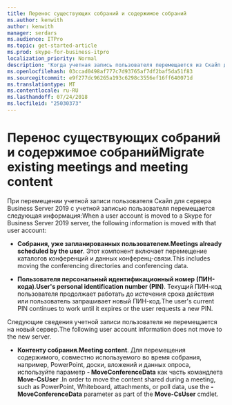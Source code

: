 ```yaml
---
title: Перенос существующих собраний и содержимое собраний
ms.author: kenwith
author: kenwith
manager: serdars
ms.audience: ITPro
ms.topic: get-started-article
ms.prod: skype-for-business-itpro
localization_priority: Normal
description: 'Когда учетная запись пользователя перемещается из Скайп для сервера Business Server 2019, с учетной записью пользователя перемещается следующая информация:'
ms.openlocfilehash: 03ccad0498af777c7d93765af7df2baf5da51f83
ms.sourcegitcommit: e9f277dc96265a193c6298c3556ef16ff640071d
ms.translationtype: MT
ms.contentlocale: ru-RU
ms.lasthandoff: 07/24/2018
ms.locfileid: "25030373"
---
```

# <a name="migrate-existing-meetings-and-meeting-content"></a><span data-ttu-id="f7d37-103">Перенос существующих собраний и содержимое собраний</span><span class="sxs-lookup"><span data-stu-id="f7d37-103">Migrate existing meetings and meeting content</span></span>

<span data-ttu-id="f7d37-104">При перемещении учетной записи пользователя Скайп для сервера Business Server 2019 с учетной записью пользователя перемещается следующая информация:</span><span class="sxs-lookup"><span data-stu-id="f7d37-104">When a user account is moved to a Skype for Business Server 2019 server, the following information is moved with that user account:</span></span>
  
- <span data-ttu-id="f7d37-105">**Собрания, уже запланированных пользователем**.</span><span class="sxs-lookup"><span data-stu-id="f7d37-105">**Meetings already scheduled by the user**.</span></span> <span data-ttu-id="f7d37-106">Этот компонент включает перемещение каталогов конференций и данных конференц-связи.</span><span class="sxs-lookup"><span data-stu-id="f7d37-106">This includes moving the conferencing directories and conferencing data.</span></span>
    
- <span data-ttu-id="f7d37-107">**Пользователя персональный идентификационный номер (ПИН-кода)**.</span><span class="sxs-lookup"><span data-stu-id="f7d37-107">**User's personal identification number (PIN)**.</span></span> <span data-ttu-id="f7d37-108">Текущий ПИН-код пользователя продолжает работать до истечения срока действия или пользователь запрашивает новый ПИН-код.</span><span class="sxs-lookup"><span data-stu-id="f7d37-108">The user's current PIN continues to work until it expires or the user requests a new PIN.</span></span>
    
<span data-ttu-id="f7d37-109">Следующие сведения учетной записи пользователя не перемещается на новый сервер.</span><span class="sxs-lookup"><span data-stu-id="f7d37-109">The following user account information does not move to the new server.</span></span>
  
- <span data-ttu-id="f7d37-110">**Контенту собрания**.</span><span class="sxs-lookup"><span data-stu-id="f7d37-110">**Meeting content**.</span></span> <span data-ttu-id="f7d37-111">Для перемещения содержимого, совместно используемого во время собрания, например, PowerPoint, доски, вложений и данных опроса, используйте параметр **- MoveConferenceData** как часть командлета **Move-CsUser** .</span><span class="sxs-lookup"><span data-stu-id="f7d37-111">In order to move the content shared during a meeting, such as PowerPoint, Whiteboard, attachments, or poll data, use the **-MoveConferenceData** parameter as part of the **Move-CsUser** cmdlet.</span></span> 
    

